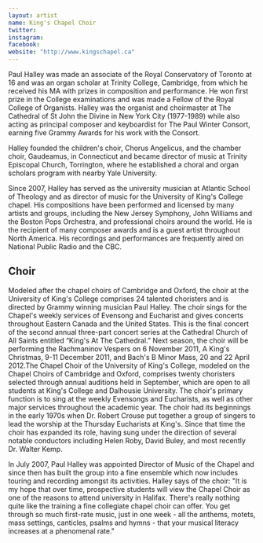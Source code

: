 ```yaml
---
layout: artist
name: King's Chapel Choir
twitter:
instagram:
facebook:
website: "http://www.kingschapel.ca"
---
```


Paul Halley was made an associate of the Royal Conservatory of Toronto at 16 and was an organ scholar at Trinity College, Cambridge, from which he received his MA with prizes in composition and performance. He won first prize in the College examinations and was made a Fellow of the Royal College of Organists. Halley was the organist and choirmaster at The Cathedral of St John the Divine in New York City (1977-1989) while also acting as principal composer and keyboardist for The Paul Winter Consort, earning five Grammy Awards for his work with the Consort.

Halley founded the children's choir, Chorus Angelicus, and the chamber choir, Gaudeamus, in Connecticut and became director of music at Trinity Episcopal Church, Torrington, where he established a choral and organ scholars program with nearby Yale University.

Since 2007, Halley has served as the university musician at Atlantic School of Theology and as director of music for the University of King's College chapel. His compositions have been performed and licensed by many artists and groups, including the New Jersey Symphony, John Williams and the Boston Pops Orchestra, and professional choirs around the world. He is the recipient of many composer awards and is a guest artist throughout North America. His recordings and performances are frequently aired on National Public Radio and the CBC.

Choir
-----

Modeled after the chapel choirs of Cambridge and Oxford, the choir at the University of King's College comprises 24 talented choristers and is directed by Grammy winning musician Paul Halley. The choir sings for the Chapel's weekly services of Evensong and Eucharist and gives concerts throughout Eastern Canada and the United States. This is the final concert of the second annual three-part concert series at the Cathedral Church of All Saints entitled “King's At The Cathedral.” Next season, the choir will be performing the Rachmaninov Vespers on 6 November 2011, A King's Christmas, 9-11 December 2011, and Bach's B Minor Mass, 20 and 22 April 2012.The Chapel Choir of the University of King's College, modeled on the Chapel Choirs of Cambridge and Oxford, comprises twenty choristers selected through annual auditions held in September, which are open to all students at King's College and Dalhousie University. The choir's primary function is to sing at the weekly Evensongs and Eucharists, as well as other major services throughout the academic year. The choir had its beginnings in the early 1970s when Dr. Robert Crouse put together a group of singers to lead the worship at the Thursday Eucharists at King's. Since that time the choir has expanded its role, having sung under the direction of several notable conductors including Helen Roby, David Buley, and most recently Dr. Walter Kemp.

In July 2007, Paul Halley was appointed Director of Music of the Chapel and since then has built the group into a fine ensemble which now includes touring and recording amongst its activities. Halley says of the choir: "It is my hope that over time, prospective students will view the Chapel Choir as one of the reasons to attend university in Halifax. There's really nothing quite like the training a fine collegiate chapel choir can offer. You get through so much first-rate music, just in one week - all the anthems, motets, mass settings, canticles, psalms and hymns - that your musical literacy increases at a phenomenal rate."